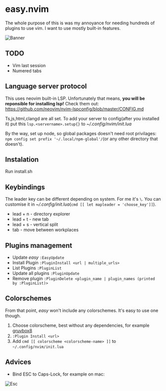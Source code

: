# easy.nvim

The whole purpose of this is was my annoyance for needing hundreds of plugins to use vim.
I want to use mostly built-in features.

![Banner](https://raw.github.com/DesantBucie/DesantBucie/master/easy.nvim/banner.png)

## TODO

* Vim last session
* Numered tabs

## Language server protocol

This uses neovim built-in LSP. Unfortunately that means, **you will be reponsible for installing lsp!** Check them out: https://github.com/neovim/nvim-lspconfig/blob/master/CONFIG.md

Ts,js,html,clangd are all set. To add your server to config(after you installed it) put this `lsp.<servername>.setup{}` to _~/.config/nvim/init.lua_ 

By the way, set up node, so global packages doesn't need root privilages: `npm config set prefix '~/.local/npm-global'/`(or any other directory that doesn't).

## Instalation

Run install.sh

## Keybindings

The leader key can be different depending on system. For me it's `\`. You can customise it in _~/.config/init.lua_(`cmd [[ let mapleader = 'choose_key']]`).

* lead + n - directory explorer 
* lead + t - new tab
* lead + s - vertical split
* tab - move between workplaces

## Plugins management

* Update *easy* `:EasyUpdate`
* Install Plugin `:PluginInstall <url | multiple_urls>`
* List Plugins `:PluginList`
* Update all plugins `:PluginUpdate`
* Remove plugin `:PluginDelete <plugin_name | plugin_names (printed by :PluginList)>`

## Colorschemes

From that point, *easy* won't include any colorschemes. It's easy to use one though.

1. Choose colorscheme, best without any dependencies, for example [gruvbox8](https://github.com/lifepillar/vim-gruvbox8)
2. `:Plugin Install <url>`
3. Add `cmd [[ colorscheme <colorscheme-name> ]]` to `~/.config/nvim/init.lua`

## Advices

* Bind ESC to Caps-Lock, for example on mac:

![Esc](https://raw.github.com/DesantBucie/DesantBucie/master/easy.nvim/esc.gif)
